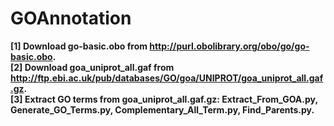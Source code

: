 # GOAnnotation
<b>[1] Download go-basic.obo from http://purl.obolibrary.org/obo/go/go-basic.obo.  
<b>[2] Download goa_uniprot_all.gaf from http://ftp.ebi.ac.uk/pub/databases/GO/goa/UNIPROT/goa_uniprot_all.gaf.gz.    
<b>[3] Extract GO terms from goa_uniprot_all.gaf.gz: Extract_From_GOA.py, Generate_GO_Terms.py, Complementary_All_Term.py, Find_Parents.py.  
